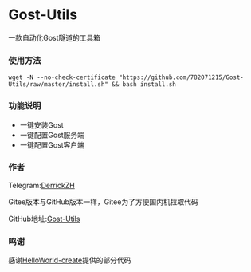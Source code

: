 # Gost-Utils
一款自动化Gost隧道的工具箱

### 使用方法
```shell
wget -N --no-check-certificate "https://github.com/782071215/Gost-Utils/raw/master/install.sh" && bash install.sh
```

### 功能说明
- 一键安装Gost
- 一键配置Gost服务端
- 一键配置Gost客户端
### 作者
Telegram:[DerrickZH](https://t.me/DerrickZH "DerrickZH")

Gitee版本与GitHub版本一样，Gitee为了方便国内机拉取代码

GitHub地址:[Gost-Utils](https://github.com/bobkjl/Gost-Utils "Gost-Utils")
### 鸣谢
感谢[HelloWorld-create](https://github.com/HelloWorld-create "HelloWorld-create")提供的部分代码

